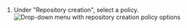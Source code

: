1. Under "Repository creation", select a policy.
   ![Drop-down menu with repository creation policy options](/assets/images/help/business-accounts/repository-creation-policy-drop-down.png)
